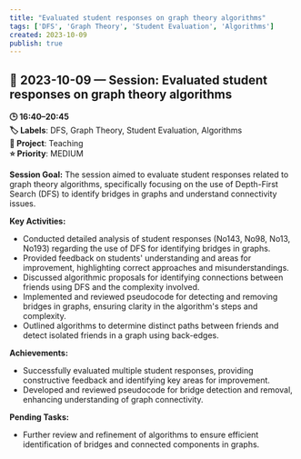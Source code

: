 ```yaml
---
title: "Evaluated student responses on graph theory algorithms"
tags: ['DFS', 'Graph Theory', 'Student Evaluation', 'Algorithms']
created: 2023-10-09
publish: true
---
```


## 📅 2023-10-09 — Session: Evaluated student responses on graph theory algorithms

**🕒 16:40–20:45**  
**🏷️ Labels**: DFS, Graph Theory, Student Evaluation, Algorithms  
**📂 Project**: Teaching  
**⭐ Priority**: MEDIUM  


**Session Goal:**
The session aimed to evaluate student responses related to graph theory algorithms, specifically focusing on the use of Depth-First Search (DFS) to identify bridges in graphs and understand connectivity issues.

**Key Activities:**
- Conducted detailed analysis of student responses (No143, No98, No13, No193) regarding the use of DFS for identifying bridges in graphs.
- Provided feedback on students' understanding and areas for improvement, highlighting correct approaches and misunderstandings.
- Discussed algorithmic proposals for identifying connections between friends using DFS and the complexity involved.
- Implemented and reviewed pseudocode for detecting and removing bridges in graphs, ensuring clarity in the algorithm's steps and complexity.
- Outlined algorithms to determine distinct paths between friends and detect isolated friends in a graph using back-edges.

**Achievements:**
- Successfully evaluated multiple student responses, providing constructive feedback and identifying key areas for improvement.
- Developed and reviewed pseudocode for bridge detection and removal, enhancing understanding of graph connectivity.

**Pending Tasks:**
- Further review and refinement of algorithms to ensure efficient identification of bridges and connected components in graphs.
